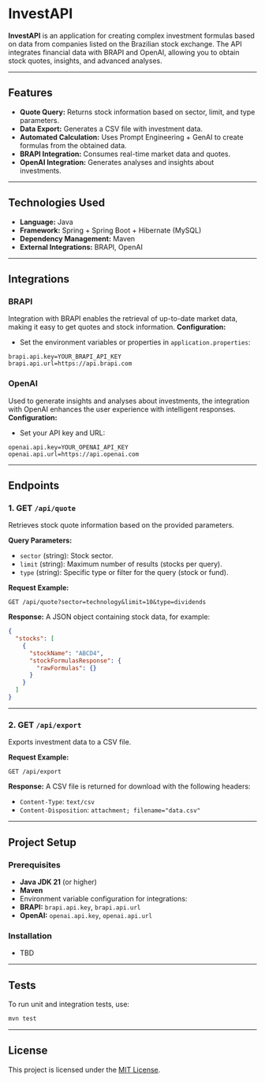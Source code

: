 # InvestAPI

**InvestAPI** is an application for creating complex investment formulas based on data from companies listed on the Brazilian stock exchange. The API integrates financial data with BRAPI and OpenAI, allowing you to obtain stock quotes, insights, and advanced analyses.

---

## Features

- **Quote Query:** Returns stock information based on sector, limit, and type parameters.
- **Data Export:** Generates a CSV file with investment data.
- **Automated Calculation:** Uses Prompt Engineering + GenAI to create formulas from the obtained data.
- **BRAPI Integration:** Consumes real-time market data and quotes.
- **OpenAI Integration:** Generates analyses and insights about investments.

---

## Technologies Used

- **Language:** Java
- **Framework:** Spring + Spring Boot + Hibernate (MySQL)
- **Dependency Management:** Maven
- **External Integrations:** BRAPI, OpenAI

---

## Integrations

### BRAPI
Integration with BRAPI enables the retrieval of up-to-date market data, making it easy to get quotes and stock information.
**Configuration:**
- Set the environment variables or properties in `application.properties`:
```properties
brapi.api.key=YOUR_BRAPI_API_KEY
brapi.api.url=https://api.brapi.com
```

### OpenAI
Used to generate insights and analyses about investments, the integration with OpenAI enhances the user experience with intelligent responses.
**Configuration:**
- Set your API key and URL:
```properties
openai.api.key=YOUR_OPENAI_API_KEY
openai.api.url=https://api.openai.com
```

---

## Endpoints

### 1. **GET** `/api/quote`
Retrieves stock quote information based on the provided parameters.

**Query Parameters:**
- `sector` (string): Stock sector.
- `limit` (string): Maximum number of results (stocks per query).
- `type` (string): Specific type or filter for the query (stock or fund).

**Request Example:**
```http
GET /api/quote?sector=technology&limit=10&type=dividends
```

**Response:**
A JSON object containing stock data, for example:
```json
{
  "stocks": [
    {
      "stockName": "ABCD4",
      "stockFormulasResponse": {
        "rawFormulas": {}
      }
    }
  ]
}
```

---

### 2. **GET** `/api/export`
Exports investment data to a CSV file.

**Request Example:**
```http
GET /api/export
```

**Response:**
A CSV file is returned for download with the following headers:
- `Content-Type`: `text/csv`
- `Content-Disposition`: `attachment; filename="data.csv"`

---

## Project Setup

### Prerequisites

- **Java JDK 21** (or higher)
- **Maven**
- Environment variable configuration for integrations:
- **BRAPI:** `brapi.api.key`, `brapi.api.url`
- **OpenAI:** `openai.api.key`, `openai.api.url`

### Installation
- TBD

---

## Tests

To run unit and integration tests, use:
```bash
mvn test
```

---

## License

This project is licensed under the [MIT License](LICENSE). 
